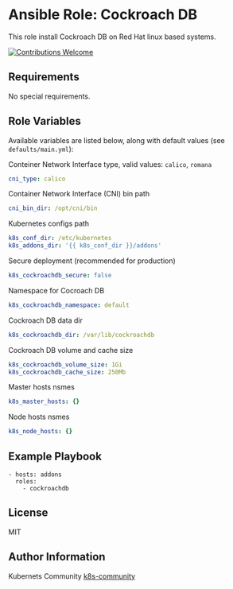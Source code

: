 Ansible Role: Cockroach DB
==========================

This role install Cockroach DB on Red Hat linux based systems.

[![Contributions Welcome](https://img.shields.io/badge/contributions-welcome-brightgreen.svg?style=flat)](https://github.com/k8s-community/cluster-deploy/issues)

Requirements
------------

No special requirements.


Role Variables
--------------

Available variables are listed below, along with default values (see `defaults/main.yml`):

Conteiner Network Interface type, valid values: `calico`, `romana`
```yaml
cni_type: calico
```

Container Network Interface (CNI) bin path
```yaml
cni_bin_dir: /opt/cni/bin
```

Kubernetes configs path
```yaml
k8s_conf_dir: /etc/kubernetes
k8s_addons_dir: '{{ k8s_conf_dir }}/addons'
```

Secure deployment (recommended for production)
```yaml
k8s_cockroachdb_secure: false
```

Namespace for Cocroach DB
```yaml
k8s_cockroachdb_namespace: default
```

Cockroach DB data dir
```yaml
k8s_cockroachdb_dir: /var/lib/cockroachdb
```

Cockroach DB volume and cache size
```yaml
k8s_cockroachdb_volume_size: 1Gi
k8s_cockroachdb_cache_size: 250Mb
```

Master hosts nsmes
```yaml
k8s_master_hosts: {}
```

Node hosts nsmes
```yaml
k8s_node_hosts: {}
```

Example Playbook
----------------

    - hosts: addons
      roles:
        - cockroachdb

License
-------

MIT

Author Information
------------------

Kubernets Community [k8s-community](https://github.com/k8s-community)
